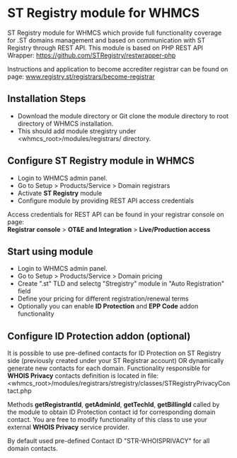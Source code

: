 # ST Registry module for WHMCS
ST Registry module for WHMCS which provide full functionality coverage for .ST domains management and based on communication with ST Registry through REST API.
This module is based on PHP REST API Wrapper: https://github.com/STRegistry/restwrapper-php

Instructions and application to become accrediter registrar can be found on page: www.registry.st/registrars/become-registrar

## Installation Steps
* Download the module directory or Git clone the module directory to root directory of WHMCS installation.
* This should add module stregistry under <whmcs_root>/modules/registrars/ directory.

## Configure ST Registry module in WHMCS
* Login to WHMCS admin panel.
* Go to Setup > Products/Service > Domain registrars
* Activate <b>ST Registry</b> module
* Configure module by providing REST API access credentials

Access credentials for REST API can be found in your registrar console on page:<br/>
<b>Registrar console</b> > <b>OT&E and Integration</b> > <b>Live/Production access</b>

## Start using module
* Login to WHMCS admin panel.
* Go to Setup > Products/Service > Domain pricing
* Create ".st" TLD and selectg "Stregistry" module in "Auto Registration" field
* Define your pricing for different registration/renewal terms
* Optionally you can enable <b>ID Protection</b> and <b>EPP Code</b> addon functionality

## Configure ID Protection addon (optional)
It is possible to use pre-defined contacts for ID Protection on ST Registry side (previously created under your ST Registrar account) OR dynamically generate new contacts for each domain. 
Functionality responsible for <b>WHOIS Privacy</b> contacts definition is located in file:
<whmcs_root>/modules/registrars/stregistry/classes/STRegistryPrivacyContact.php

Methods <b>getRegistrantId</b>, <b>getAdminId</b>, <b>getTechId</b>, <b>getBillingId</b> called by the module to obtain ID Protection contact id for corresponding domain contact.
You are free to modify functionality of this class to use your external <b>WHOIS Privacy</b> service provider.

By default used pre-defined Contact ID "STR-WHOISPRIVACY" for all domain contacts.

